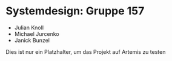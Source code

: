 # Systemdesign: Gruppe 157

- Julian Knoll 
- Michael Jurcenko
- Janick Bunzel

Dies ist nur ein Platzhalter, um das Projekt auf Artemis zu testen